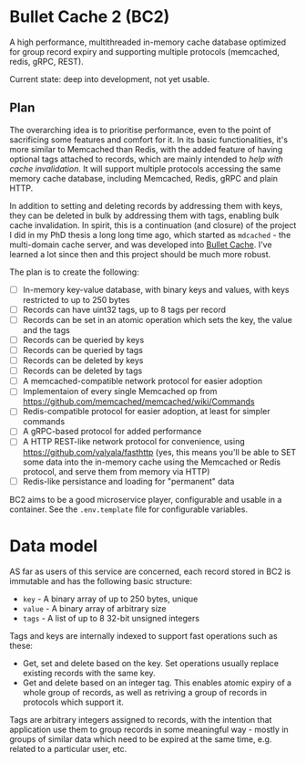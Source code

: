 # Bullet Cache 2 (BC2)

A high performance, multithreaded in-memory cache database optimized for group record expiry and supporting multiple protocols (memcached, redis, gRPC, REST).

Current state: deep into development, not yet usable.

## Plan

The overarching idea is to prioritise performance, even to the point of sacrificing some features and comfort for it. In its basic functionalities, it's more similar to Memcached than Redis, with the added feature of having optional tags attached to records, which are mainly intended to *help with cache invalidation*. It will support multiple protocols accessing the same memory cache database, including Memcached, Redis, gRPC and plain HTTP.

In addition to setting and deleting records by addressing them with keys, they can be deleted in bulk by addressing them with tags, enabling bulk cache invalidation. In spirit, this is a continuation (and closure) of the project I did in my PhD thesis a long long time ago, which started as `mdcached` - the multi-domain cache server, and was developed into [Bullet Cache](https://mdcached.sourceforge.net/). I've learned a lot since then and this project should be much more robust.

The plan is to create the following:

- [ ] In-memory key-value database, with binary keys and values, with keys restricted to up to 250 bytes
- [ ] Records can have uint32 tags, up to 8 tags per record
- [ ] Records can be set in an atomic operation which sets the key, the value and the tags
- [ ] Records can be queried by keys
- [ ] Records can be queried by tags
- [ ] Records can be deleted by keys
- [ ] Records can be deleted by tags
- [ ] A memcached-compatible network protocol for easier adoption
- [ ] Implementaion of every single Memcached op from https://github.com/memcached/memcached/wiki/Commands
- [ ] Redis-compatible protocol for easier adoption, at least for simpler commands
- [ ] A gRPC-based protocol for added performance
- [ ] A HTTP REST-like network protocol for convenience, using https://github.com/valyala/fasthttp (yes, this means you'll be able to SET some data into the in-memory cache using the Memcached or Redis protocol, and serve them from memory via HTTP)
- [ ] Redis-like persistance and loading for "permanent" data

BC2 aims to be a good microservice player, configurable and usable in a container. See the `.env.template` file for configurable variables.

# Data model

AS far as users of this service are concerned, each record stored in BC2 is immutable and has the following basic structure:

- `key` - A binary array of up to 250 bytes, unique
- `value` - A binary array of arbitrary size
- `tags` - A list of up to 8 32-bit unsigned integers

Tags and keys are internally indexed to support fast operations such as these:

- Get, set and delete based on the key. Set operations usually replace existing records with the same key.
- Get and delete based on an integer tag. This enables atomic expiry of a whole group of records, as well as retriving a group of records in protocols which support it.

Tags are arbitrary integers assigned to records, with the intention that application use them to group records in some meaningful way - mostly in groups of similar data which need to be expired at the same time, e.g. related to a particular user, etc.